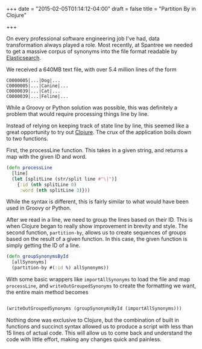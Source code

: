 +++
date = "2015-02-05T01:14:12-04:00"
draft = false
title = "Partition By in Clojure"

+++

On every professional software engineering job I've had, data transformation always played a role. Most recently, at Spantree we needed to get a massive corpus of synonyms into the file format readable by [Elasticsearch](http://www.elasticsearch.org/).

<!--more-->

We received a 640MB text file, with over 5.4 million lines of the form

```
C0000005|...|Dog|...
C0000005|...|Canine|...
C0000039|...|Cat|...
C0000039|...|Feline|...
```

While a Groovy or Python solution was possible, this was definitely a problem that would require processing things line by line.

Instead of relying on keeping track of state line by line, this seemed like a great opportunity to try out [Clojure](http://clojure.org). The crux of the application boils down to two functions.

First, the processLine function. This takes in a given string, and returns a map with the given ID and word.

```clojure
(defn processLine
  [line]
  (let [splitLine (str/split line #"\|")]
    {:id (nth splitLine 0)
     :word (nth splitLine 3)}))
```

While the syntax is different, this is fairly similar to what would have been used in Groovy or Python.

After we read in a line, we need to group the lines based on their ID. This is when Clojure began to really show improvement in brevity and style. The second function, `partition-by`, allows us to create sequences of groups based on the result of a given function. In this case, the given function is simply getting the ID of a line.

```clojure
(defn groupSynonymsById
  [allSynonyms]
  (partition-by #(:id %) allSynonyms))
```

With some basic wrappers like `importAllSynonyms` to load the file and map `processLine`, and `writeOutGroupedSynonyms` to create the formatting we want, the entire main method becomes

```clojure

(writeOutGroupedSynonyms (groupSynonymsById (importAllSynonyms)))
```

Nothing done was exclusive to Clojure, but the combination of built in functions and succinct syntax allowed us to produce a script with less than 15 lines of actual code. This will allow us to come back and understand the code with little effort, making any changes quick and painless.

